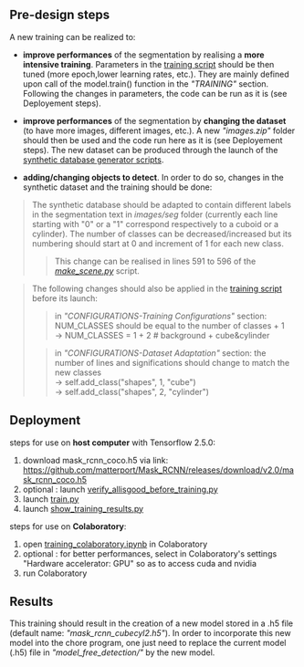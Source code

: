 ## Pre-design steps
A new training can be realized to:
- **improve performances** of the segmentation by realising a **more intensive training**. Parameters in the [training script](https://github.com/LouiseMassager/PandaPush_Depth_Reconstruction/blob/master/ML_training/training_colaboratory.ipynb) should be then tuned  (more epoch,lower learning rates, etc.). They are mainly defined upon call of the model.train() function in the *"TRAINING"* section. Following the changes in parameters, the code can be run as it is (see Deployement steps).<br />

- **improve performances** of the segmentation by **changing the dataset** (to have more images, different images, etc.). A new *"images.zip"* folder should then be used and the code run here as it is (see Deployement steps). The new dataset can be produced through the launch of the [synthetic database generator scripts](https://github.com/LouiseMassager/PandaPush_Depth_Reconstruction/tree/master/synthetic_database_generation).<br />

- **adding/changing objects to detect**. In order to do so, changes in the synthetic dataset and the training should be done:
> The synthetic database should be adapted to contain different labels in the segmentation text in *images/seg* folder (currently each line starting with "0" or a "1" correspond respectively to a cuboid or a cylinder). The number of classes can be decreased/increased but its numbering should start at 0 and increment of 1 for each new class. 
>> This change can be realised in lines 591 to 596 of the [*make_scene.py*](https://github.com/LouiseMassager/PandaPush_Depth_Reconstruction/blob/master/synthetic_database_generation/make_scene.py) script.
 
>The following changes should also be applied in the [training script](https://github.com/LouiseMassager/PandaPush_Depth_Reconstruction/blob/master/ML_training/training_colaboratory.ipynb) before its launch:
>> in *"CONFIGURATIONS-Training Configurations"* section: NUM_CLASSES should be equal to the number of classes + 1 <br />
>> &#8594; NUM_CLASSES = 1 + 2  # background + cube&cylinder
> 
>> in *"CONFIGURATIONS-Dataset Adaptation"* section:  the number of lines and significations should change to match the new classes<br />
>> &#8594; self.add_class("shapes", 1, "cube") <br />
>> &#8594; self.add_class("shapes", 2, "cylinder")

## Deployment
steps for use on **host computer** with Tensorflow 2.5.0:

1. download mask_rcnn_coco.h5 via link: https://github.com/matterport/Mask_RCNN/releases/download/v2.0/mask_rcnn_coco.h5
2. optional : launch [verify_allisgood_before_training.py](https://github.com/LouiseMassager/PandaPush_Depth_Reconstruction/blob/master/ML_training/verify_allisgood_before_training.py)
3. launch [train.py](https://github.com/LouiseMassager/PandaPush_Depth_Reconstruction/blob/master/ML_training/train.py)
4. launch [show_training_results.py](https://github.com/LouiseMassager/PandaPush_Depth_Reconstruction/blob/master/ML_training/show_training_results.py)



steps for use on **Colaboratory**:

1. open [training_colaboratory.ipynb](https://github.com/LouiseMassager/PandaPush_Depth_Reconstruction/blob/master/ML_training/training_colaboratory.ipynb) in Colaboratory
2. optional : for better performances, select in Colaboratory's settings "Hardware accelerator: GPU" so as to access cuda and nvidia
3. run Colaboratory

## Results

This training should result in the creation of a new model stored in a .h5 file (default name: *"mask_rcnn_cubecyl2.h5"*). In order to incorporate this new model into the chore program, one just need to replace the current model (.h5) file in *"model_free_detection/"* by the new model.
